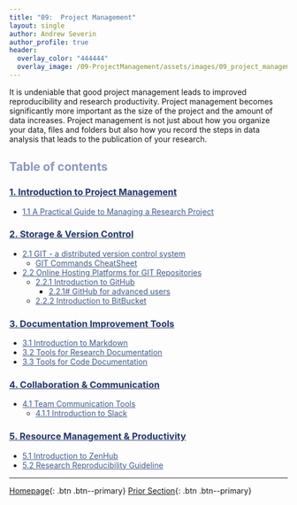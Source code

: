 ```yaml
---
title: "09:  Project Management"
layout: single
author: Andrew Severin
author_profile: true
header:
  overlay_color: "444444"
  overlay_image: /09-ProjectManagement/assets/images/09_project_management_banner.png
---
```



It is undeniable that good project management leads to improved reproducibility and research productivity.  Project management becomes significantly more important as the size of the project and the amount of data increases. Project management is not just about how you organize your data, files and folders but also how you record the steps in data analysis that leads to the publication of your research.  


## <span style="color: #8997c1;">Table of contents</span>

### **<a href="00-RESEARCH-PROJECT/01-project-management-overview" style="color: #24376b;">1. Introduction to Project Management</a>**
* <a href="00-RESEARCH-PROJECT/02-intro-to-project-management" style="color: #3f5a8a;">1.1 A Practical Guide to Managing a Research Project</a>

### **<a href="01-SOURCE-CODE/01-storage-version-control" style="color: #24376b;">2. Storage & Version Control</a>**
* <a href="01-SOURCE-CODE/02-intro-to-git" style="color: #3f5a8a;">2.1 GIT - a distributed version control system</a>
  * <a href="01-SOURCE-CODE/02A-git-cheatsheet" style="color: #3f5a8a;">GIT Commands CheatSheet</a>
* <a href="01-SOURCE-CODE/03-repo-hosting-platforms" style="color: #3f5a8a;">2.2 Online Hosting Platforms for GIT Repositories</a>
  * <a href="01-SOURCE-CODE/04-intro-to-github" style="color: #3f5a8a;">2.2.1 Introduction to GitHub</a>
    * <a href="01-SOURCE-CODE/04A-github-advanced" style="color: #3f5a8a;">2.2.1# GitHub for advanced users</a>
  * <a href="01-SOURCE-CODE/05-intro-to-bitbucket" style="color: #3f5a8a;">2.2.2 Introduction to BitBucket</a>

### **<a href="02-DOCUMENTATION/01-documentation-improvement-tools" style="color: #24376b;">3. Documentation Improvement Tools</a>**
* <a href="02-DOCUMENTATION/02-intro-to-markdown" style="color: #3f5a8a;">3.1 Introduction to Markdown</a>
* <a href="02-DOCUMENTATION/03-project_documentation" style="color: #3f5a8a;">3.2 Tools for Research Documentation</a>
* <a href="02-DOCUMENTATION/04-code_documentation" style="color: #3f5a8a;">3.3 Tools for Code Documentation</a>

### **<a href="03-COMMUNICATION/00-collaboration-communication" style="color: #24376b;">4. Collaboration & Communication</a>**
* <a href="03-COMMUNICATION/01-team-communication-tools" style="color: #3f5a8a;">4.1 Team Communication Tools</a>
  * <a href="03-COMMUNICATION/02-intro-to-slack" style="color: #3f5a8a;">4.1.1 Introduction to Slack</a>

### **<a href="04-PRODUCTIVITY/00-resources-productivity" style="color: #24376b;">5. Resource Management & Productivity</a>**
* <a href="04-PRODUCTIVITY/01-intro-to-zenhub" style="color: #3f5a8a;">5.1 Introduction to ZenHub</a>
* <a href="04-PRODUCTIVITY/02-tutorial-research-reproducibility" style="color: #3f5a8a;">5.2 Research Reproducibility Guideline</a>


---

[Homepage](../index.md){: .btn  .btn--primary}
[Prior Section](../08-DataVisualization/00-DataVisualization-LandingPage){: .btn  .btn--primary}
<!-- [Next Section](04-DevelopmentEnvironment/00-DevelopmentEnvironment-LandingPage){: .btn  .btn--primary} -->
